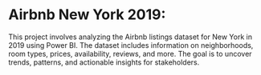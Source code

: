 # Airbnb New York 2019:

This project involves analyzing the Airbnb listings dataset for New York in 2019 using Power BI. The dataset includes information on neighborhoods, room types, prices, availability, reviews, and more. The goal is to uncover trends, patterns, and actionable insights for stakeholders.
